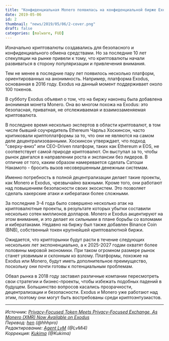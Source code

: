 ```yaml
---
title: "Конфиденциальная Monero появилась на конфиденциальной бирже Exodus"
date: 2019-05-06
id: 2
thumbnail: "news/2019/05/06/2-cover.png"
draft: false
categories: [malware, FUD]
---
```


Изначально криптовалюты создавались для безопасного и конфиденциального обмена средствами. Но за последние 10 лет спекуляции на рынке привели к тому, что криптовалюты начали развиваться в сторону популяризации и привлечения внимания.

Тем не менее в последние пару лет появилось несколько платформ, ориентированных на анонимность. Например, платформа Exodus, основанная в 2016 году. Exodus на данный момент поддерживает около 100 токенов.

В субботу Exodus объявил о том, что на биржу наконец была добавлена анонимная монета Monero. Она во многом похожа на Exodus: это безопасная, приватная, не отслеживаемая и взаимозаменяемая криптовалюта.

В последнее время несколько экспертов в области криптовалют, в том числе бывший соучредитель Ethereum Чарльз Хоскинсон, часто критиковали криптоплатформы за то, что они не являются на самом деле децентрализованными. Хоскинсон утверждает, что подход "сверху-вниз" или CEO-Driven платформ, таких как Ethereum и EOS, не соответствует самой природе криптовалют. Он выступал за то, чтобы рынок двигался в направлении роста и экспансии без лидеров. В отличие от того, каким образом намеревается сделать Сатоши Накамото - бросить вызов несовершенным денежным системам.

Именно потребность в полной децентрализации делает такие проекты, как Monero и Exodus, чрезвычайно важными. Кроме того, они работают над повышением безопасности своих экосистем. Это позволяет сделать хакерские атаки и кибератаки более сложными.

За последние 3-4 года было совершено несколько атак на криптовалютные проекты, в результате которых убытки составили несколько сотен миллионов долларов. Monero и Exodus акцентируют на этом внимание, и это делает их сильными в плане борьбы со взломами и кибератаками. Недавно на биржу был также добавлен Binance Coin (BNB), собственный токен крупнейшей криптовалютной биржи.

Ожидается, что крипторынки будут расти в течение следующих нескольких лет экспоненциально, а к 2025-2027 годам охватят более половины мировой экономики. При таком огромном размере рынок станет уязвимым и склонным ко взлому. Платформы, похожие на Exodus или Monero, будут иметь дополнительное преимущество, поскольку они почти готовы к потенциальным проблемам.

Обвал рынка в 2018 году заставил различные компании пересмотреть свои стратегии и бизнес-проекты, чтобы избежать подобных падений в будущем. Большинство вопросов касались прозрачности, децентрализации и безопасности. Exodus и Monero уже работают над этим, поэтому они могут быть востребованы среди криптоэнтузиастов.




---
_Источник: [Privacy-Focused Token Meets Privacy-Focused Exchange, As Monero (XMR) Now Available on Exodus](https://www.cryptonewsz.com/privacy-focused-token-meets-privacy-focused-exchange-as-monero-xmr-now-available-on-exodus/16890/)    
Перевод: [hen](https://xmr.ru/members/58/) (@hhhpro)  
Редактирование: [Agent LvM](https://xmr.ru/members/3/) (@LvMi4)  
Коррекция: [Kukima](https://xmr.ru/members/138/) (@Kukima)_